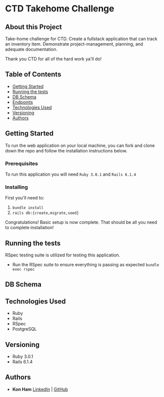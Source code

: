 # CTD Takehome Challenge

## About this Project

Take-home challenge for CTD. Create a fullstack application that can track an inventory item. Demonstrate project-management, planning, and adequate documentation.

Thank you CTD for all of the hard work ya'll do!

## Table of Contents

- [Getting Started](#getting-started)
- [Running the tests](#running-the-tests)
- [DB Schema](#db-schema)
- [Endpoints](#endpoints)
- [Technologies Used](#technologies-used)
- [Versioning](#versioning)
- [Authors](#authors)

## Getting Started

To run the web application on your local machine, you can fork and clone down the repo and follow the installation instructions below.

### Prerequisites

To run this application you will need `Ruby 3.0.1` and `Rails 6.1.4`

### Installing

First you'll need to:

1) `bundle install`
2) `rails db:{create,migrate,seed}`

Congratulations! Basic setup is now complete. That should be all you need to complete installation!

## Running the tests

RSpec testing suite is utilized for testing this application.

- Run the RSpec suite to ensure everything is passing as expected
`bundle exec rspec`

## DB Schema

## Technologies Used

- Ruby
- Rails
- RSpec
- PostgreSQL

## Versioning

- Ruby 3.0.1
- Rails 6.1.4

## Authors

- **Kon Ham**
  [LinkedIn](https://www.linkedin.com/in/kon-ham) |
  [GitHub](https://github.com/kon-ham)
